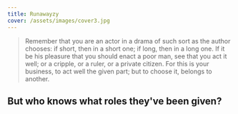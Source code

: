 ```yaml
---
title: Runawayzy
cover: /assets/images/cover3.jpg
---
```




> Remember that you are an actor in a drama of such sort as the author chooses: if short, then in a short one; if long, then in a long one. If it be his pleasure that you should enact a poor man, see that you act it well; or a cripple, or a ruler, or a private citizen. For this is your business, to act well the given part; but to choose it, belongs to another.
## But who knows what roles they've been given?
